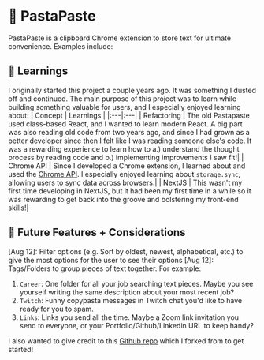 # 🍝 PastaPaste

PastaPaste is a clipboard Chrome extension to store text for ultimate convenience. Examples include:

## :book: Learnings

I originally started this project a couple years ago. It was something I dusted off and continued. The main purpose of this project was to learn while building something valuable for users, and I especially enjoyed learning about:
| Concept | Learnings |
|:---|:---|
| Refactoring | The old Pastapaste used class-based React, and I wanted to learn modern React. A big part was also reading old code from two years ago, and since I had grown as a better developer since then I felt like I was reading someone else's code. It was a rewarding experience to learn how to a.) understand the thought process by reading code and b.) implementing improvements I saw fit!|
| Chrome API | Since I developed a Chrome extension, I learned about and used the [Chrome API](https://developer.chrome.com/docs/extensions/reference/api). I especially enjoyed learning about `storage.sync`, allowing users to sync data across browsers.|
| NextJS | This wasn't my first time developing in NextJS, but it had been my first time in a while so it was rewarding to get back into the groove and bolstering my front-end skills!|

## :city_sunrise: Future Features + Considerations
[Aug 12]: Filter options (e.g. Sort by oldest, newest, alphabetical, etc.) to give the most options for the user to see their options
[Aug 12]: Tags/Folders to group pieces of text together. For example:
1. `Career`: One folder for all your job searching text pieces. Maybe you see yourself writing the same description about your most recent job?
2. `Twitch`: Funny copypasta messages in Twitch chat you'd like to have ready for you to spam.
3. `Links`: Links you send all the time. Maybe a Zoom link invitation you send to everyone, or your Portfolio/Github/Linkedin URL to keep handy?

I also wanted to give credit to this [Github repo](https://github.com/pondorasti/nextjs-chrome-extension) which I forked from to get started!
